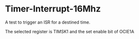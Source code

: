 # Timer-Interrupt-16Mhz
A test to trigger an ISR for a destined time. 

The selected register is TIMSK1 and the set enable bit of OCIE1A


